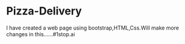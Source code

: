 # Pizza-Delivery
I have created a web page using bootstrap,HTML,Css.Will make more changes in this......#1stop.ai
